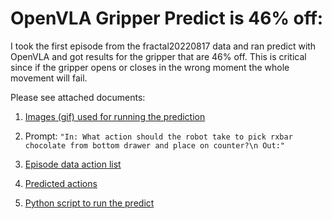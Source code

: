 
# OpenVLA Gripper Predict is 46% off:
I took the first episode from the fractal20220817 data and ran predict with OpenVLA and got results for the gripper that are 46% off.
This is critical since if the gripper opens or closes in the wrong moment the whole movement will fail.

Please see attached documents:

1. [Images (gif) used for running the prediction](https://github.com/lovecode1/OpenVLA-Gripper-Accuracy-Issue/blob/main/fractal20220817_data_Episode_1.gif)

2. Prompt: `"In: What action should the robot take to pick rxbar chocolate from bottom drawer and place on counter?\n Out:"`

3. [Episode data action list](https://github.com/lovecode1/OpenVLA-Gripper-Accuracy-Issue/blob/main/fractal20220817_data_original_actions.csv)

4. [Predicted actions](https://github.com/lovecode1/OpenVLA-Gripper-Accuracy-Issue/blob/main/fractal20220817_data_predicted_actions.csv)
5. [Python script to run the predict](https://github.com/lovecode1/OpenVLA-Gripper-Accuracy-Issue/blob/main/run_predict.py)
